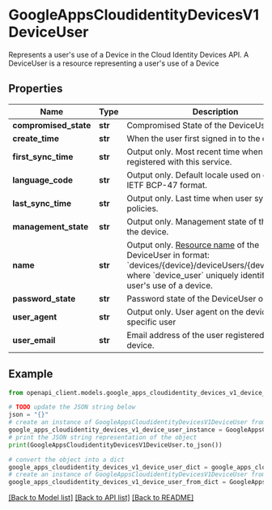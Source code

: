 # GoogleAppsCloudidentityDevicesV1DeviceUser

Represents a user's use of a Device in the Cloud Identity Devices API. A DeviceUser is a resource representing a user's use of a Device

## Properties

Name | Type | Description | Notes
------------ | ------------- | ------------- | -------------
**compromised_state** | **str** | Compromised State of the DeviceUser object | [optional] 
**create_time** | **str** | When the user first signed in to the device | [optional] 
**first_sync_time** | **str** | Output only. Most recent time when user registered with this service. | [optional] [readonly] 
**language_code** | **str** | Output only. Default locale used on device, in IETF BCP-47 format. | [optional] [readonly] 
**last_sync_time** | **str** | Output only. Last time when user synced with policies. | [optional] [readonly] 
**management_state** | **str** | Output only. Management state of the user on the device. | [optional] [readonly] 
**name** | **str** | Output only. [Resource name](https://cloud.google.com/apis/design/resource_names) of the DeviceUser in format: &#x60;devices/{device}/deviceUsers/{device_user}&#x60;, where &#x60;device_user&#x60; uniquely identifies a user&#39;s use of a device. | [optional] [readonly] 
**password_state** | **str** | Password state of the DeviceUser object | [optional] 
**user_agent** | **str** | Output only. User agent on the device for this specific user | [optional] [readonly] 
**user_email** | **str** | Email address of the user registered on the device. | [optional] 

## Example

```python
from openapi_client.models.google_apps_cloudidentity_devices_v1_device_user import GoogleAppsCloudidentityDevicesV1DeviceUser

# TODO update the JSON string below
json = "{}"
# create an instance of GoogleAppsCloudidentityDevicesV1DeviceUser from a JSON string
google_apps_cloudidentity_devices_v1_device_user_instance = GoogleAppsCloudidentityDevicesV1DeviceUser.from_json(json)
# print the JSON string representation of the object
print(GoogleAppsCloudidentityDevicesV1DeviceUser.to_json())

# convert the object into a dict
google_apps_cloudidentity_devices_v1_device_user_dict = google_apps_cloudidentity_devices_v1_device_user_instance.to_dict()
# create an instance of GoogleAppsCloudidentityDevicesV1DeviceUser from a dict
google_apps_cloudidentity_devices_v1_device_user_from_dict = GoogleAppsCloudidentityDevicesV1DeviceUser.from_dict(google_apps_cloudidentity_devices_v1_device_user_dict)
```
[[Back to Model list]](../README.md#documentation-for-models) [[Back to API list]](../README.md#documentation-for-api-endpoints) [[Back to README]](../README.md)



